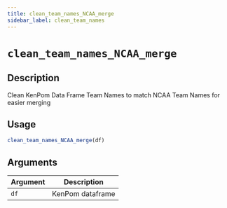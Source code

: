 ```yaml
---
title: clean_team_names_NCAA_merge
sidebar_label: clean_team_names
---
```

# `clean_team_names_NCAA_merge`

## Description

Clean KenPom Data Frame Team Names to match NCAA Team Names for easier merging

## Usage

```r
clean_team_names_NCAA_merge(df)
```


## Arguments

Argument      |Description
------------- |----------------
`df`     |     KenPom dataframe


